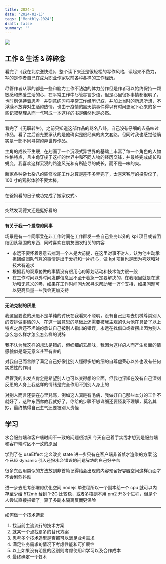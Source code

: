 ```yaml
---
title: 2024-1
date: '2024-02-15'
tags: ['Monthly-2024']
draft: false
summary: ''
---
```



![](https://cdn.jsdelivr.net/gh/klaaay/pbed1@master/uPic/122700870-b0de4100-d27e-11eb-8d2a-46e352b49727.jpeg)

<TOCInlineWithSticky toc={props.toc} />

## 工作 & 生活 & 碎碎念

看完了《我在北京送快递》，整个读下来还是很轻松的写作风格，读起来不费力，写的是作者自己在成为职业作家以前各种各样的工作经历。

尽管作者从事的都是一些和脑力工作不沾边的体力劳作但是作者可以始终保持一颗敏感和热爱生活的心，在平常工作中尽管寡言少语，但是心里很多事情都很明了，也时刻保持着思考，并刻意练习将平常工作经历记叙，并加上当时的所思所想，不浮躁不放弃对生活的热情，也由于疫情的黑天鹅事件得以有时间更沉下心来的多一些记叙整理从而一气呵成一本这样的书是偶然也是必然。

---

看完了《无职转生》，之前只知道这部作品的骂名八卦，自己没有仔细的去品味过作品，看了之后首先要承认的是他确实是很经典的爽文套路，但同时我也感觉他确实是一部不同寻常的异世界作品。

主角的成长不生硬，在刻画了一个沉浸式异世界的基础上丰富了每一个角色的人物性格特点，且主角穿梭于这样的世界中和不同人物的经历交锋，并最终完成成长和蜕变，我喜欢这样沉浸的路途风光和有所迹寻的成长，而不是一味的爽。

新家各种杂七杂八的装修收尾工作总算是差不多弄完了，太喜欢客厅的投影仪了，100 寸的观影体验不要太棒。

---

在爸妈看的日子成功完成了搬家仪式~

---

突然发现德文还是挺好看的

---

**有关于我一个爱卷的同事**  

场景是有一个同事爱在非工作时间在工作群发一些自己业务以外的 kpi 项目或者团结团队氛围的东西，同时喜欢在朋友圈发相关的内容  
+ 永远不要怀着恶意去揣测一个人是大前提，在这里对事不对人，认为他主动承担团结团队气氛的事情是出于爱好和一片好心，做 kpi 项目也是因为喜欢和对技术有追求
+ 根据我的观察他做的事情没有很用心的筹划活动和技术能力很一般
+ 在工作时间以外时间发群信息且不至于着急一定要解决的，在我眼里就是在邀功和无意义的卷，如果在工作时间问大家寻求帮助我一万个支持，如果问题可以更高质量一些我会更加支持

---

**无法克制的厌愚**  

我这里要说的厌愚不是单纯的讨厌在我看来不聪明，没有自己思考去机械尊崇别人的安排做事情的人，在这一层意思的基础上还需要被我主观的认为他在具备了以上特点之后还不坦诚的承认自己被别人指出的错误，永远在找借口或者摆出因为别人怎么怎么样才怎么怎么样的说辞  

我不认为我这样的想法是错的，但细细的去品味，我因为这样的人而产生负面的情感貌似是毫无意义甚至有害的  

对我自己而言除了满足自己好像比别人懂得多想的细的自尊虚荣心以外也没有任何实质性的作用  

尽管我的出发点肯定是希望别人也可以变得想的全面，但我也深知在没有自己深刻反思的人身上我这样的情绪是完全作用不到别人身上的  

对别人而言还要在心里咒骂，例如这人真是有毛病，我做好自己那些本分的工作不就好了，这种东西你教我就好了，你给的步骤不够详细还要怪我不理解，莫名其妙，最终搞得自己生气还要被别人责怪

## 学习

水合服务端和客户端时间不一致的问题很讨厌 今天自己着手实践才想到是服务端和客户端时区不一致的原因 

学到了在 useEffect 定义改变 state 进一步只有在客户端非首帧才渲染的方案 这个已经 dynamic 引入还报水合错误的问题解决的自己好辛苦  

很多东西用类似的方法放到非首帧记得给会出现的内容预留好容器空间这样页面才不会剧烈抖动  

进一步去思考部署的优化空间 nodejs 单进程所以一个副本给一个 cpu 就可以内存至少给 512mb 给到 1-2G 比较稳，或者多核副本用 pm2 开多个进程，但是个人尝试直接报错了，算了多副本隔离反而更保险

---

如何做一个技术选型  
1. 找当前主流流行的技术方案
2. 就某一个点找更多的替代方案
3. 思考多个技术选型是否都可以满足业务需求
4. 满足业务需求的情况下考虑性能和可扩展性
5. 以上如果没有明显的区别则考虑使用和学习以及合作成本
6. 最终确定一个技术